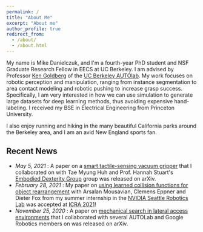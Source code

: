 ```yaml
---
permalink: /
title: "About Me"
excerpt: "About me"
author_profile: true
redirect_from: 
  - /about/
  - /about.html
---
```


My name is Mike Danielczuk, and I'm a fourth-year PhD student and NSF Graduate Research Fellow in EECS at UC Berkeley.
I am advised by Professor [Ken Goldberg](http://goldberg.berkeley.edu/) of the [UC Berkeley AUTOlab](http://autolab.berkeley.edu/).
My work focuses on robotic perception and manipulation, ranging from instance segmentation to area contact modeling and robotic pushing to increase grasp success. Specifically, I am very interested in how we can use simulation to generate large datasets for deep learning methods, thus avoiding expensive hand-labeling. I received my BSE in Electrical Engineering from Princeton University.

I also enjoy running and hiking in the many beautiful California parks around the Berkeley area, and I am an avid New England sports fan.

Recent News
-------
* *May 5, 2021* : A paper on a [smart tactile-sensing vacuum gripper](https://mjd3.github.io/publications/2021-suction) that I collaborated on with Tae Myung Huh and Prof. Hannah Stuart's [Embodied Dexterity Group](https://edg.berkeley.edu/) group was released on arXiv.
* *February 28, 2021* : My paper on [using learned collision functions for object rearrangement](https://mjd3.github.io/publications/2021-rearrangement) with Arsalan Mousavian, Clemens Eppner and Dieter Fox from my summer internship in the [NVIDIA Seattle Robotics Lab](https://blogs.nvidia.com/blog/2019/01/11/nvidia-seattle-ai-robotics-research-lab/) was accepted at [ICRA 2021](https://www.ieee-icra.org/)!
* *November 25, 2020* : A paper on [mechanical search in lateral access environments](https://mjd3.github.io/publications/2020-laxray) that I collaborated with several AUTOLab and Google Robotics members on was released on arXiv.